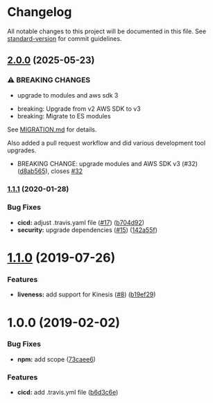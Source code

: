 # Changelog

All notable changes to this project will be documented in this file. See [standard-version](https://github.com/conventional-changelog/standard-version) for commit guidelines.

## [2.0.0](https://github.com/godaddy/aws-liveness/compare/v1.1.1...v2.0.0) (2025-05-23)


### ⚠ BREAKING CHANGES

* upgrade to modules and aws sdk 3

- breaking: Upgrade from v2 AWS SDK to v3
- breaking: Migrate to ES modules

See [MIGRATION.md](./MIGRATION.md) for details.

Also added a pull request workflow and did various development tool upgrades.

* BREAKING CHANGE: upgrade modules and AWS SDK v3 (#32) ([d8ab565](https://github.com/godaddy/aws-liveness/commit/d8ab56545893c8449482101b9b8d3929ea8f9323)), closes [#32](https://github.com/godaddy/aws-liveness/issues/32)

### [1.1.1](https://github.com/godaddy/aws-liveness/compare/v1.1.0...v1.1.1) (2020-01-28)


### Bug Fixes

* **cicd:** adjust .travis.yaml file ([#17](https://github.com/godaddy/aws-liveness/issues/17)) ([b704d92](https://github.com/godaddy/aws-liveness/commit/b704d928a8f4c243f1d2c9dddd478547553a46f5))
* **security:** upgrade dependencies ([#15](https://github.com/godaddy/aws-liveness/issues/15)) ([142a55f](https://github.com/godaddy/aws-liveness/commit/142a55f5db08277e929374cd942ac7e061f3885c))

<a name="1.1.0"></a>
# [1.1.0](https://github.com/godaddy/aws-liveness/compare/v1.0.0...v1.1.0) (2019-07-26)


### Features

* **liveness:** add support for Kinesis ([#8](https://github.com/godaddy/aws-liveness/issues/8)) ([b19ef29](https://github.com/godaddy/aws-liveness/commit/b19ef29))



<a name="1.0.0"></a>
# 1.0.0 (2019-02-02)


### Bug Fixes

* **npm:** add scope ([73caee6](https://github.com/godaddy/aws-liveness/commit/73caee6))


### Features

* **cicd:** add .travis.yml file ([b6d3c6e](https://github.com/godaddy/aws-liveness/commit/b6d3c6e))

